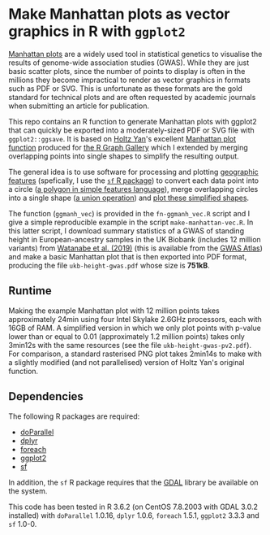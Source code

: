 # Make Manhattan plots as vector graphics in R with `ggplot2`

[Manhattan plots](https://en.wikipedia.org/wiki/Manhattan_plot) are a widely used tool in statistical genetics to visualise the results of genome-wide association studies (GWAS). While they are just basic scatter plots, since the number of points to display is often in the millions they become impractical to render as vector graphics in formats such as PDF or SVG. This is unfortunate as these formats are the gold standard for technical plots and are often requested by academic journals when submitting an article for publication.

This repo contains an R function to generate Manhattan plots with ggplot2 that can quickly be exported into a moderately-sized PDF or SVG file with `ggplot2::ggsave`. It is based on [Holtz Yan](https://github.com/holtzy/)'s excellent [Manhattan plot function](https://www.r-graph-gallery.com/101_Manhattan_plot.html) produced for [the R Graph Gallery](https://www.r-graph-gallery.com/index.html) which I extended by merging overlapping points into single shapes to simplify the resulting output.

The general idea is to use software for processing and plotting [geographic features](https://en.wikipedia.org/wiki/Simple_Features) (spefically, I use the [`sf` R package](https://r-spatial.github.io/sf/)) to convert each data point into a circle ([a polygon in simple features language](https://r-spatial.github.io/sf/articles/sf1.html)), merge overlapping circles into a single shape ([a union operation](https://r-spatial.github.io/sf/articles/sf3.html)) and [plot these simplified shapes](https://r-spatial.github.io/sf/articles/sf5.html).

The function (`ggmanh_vec`) is provided in the `fn-ggmanh_vec.R` script and I give a simple reproducible example in the script `make-manhattan-vec.R`. In this latter script, I download summary statistics of a GWAS of standing height in European-ancestry samples in the UK Biobank (includes 12 million variants) from [Watanabe et al. (2019)](https://doi.org/10.1038/s41588-019-0481-0) (this is available from the [GWAS Atlas](https://atlas.ctglab.nl/)) and make a basic Manhattan plot that is then exported into PDF format, producing the file `ukb-height-gwas.pdf` whose size is **751kB**.


## Runtime

Making the example Manhattan plot with 12 million points takes approximately 24min using four Intel Skylake 2.6GHz processors, each with 16GB of RAM. A simplified version in which we only plot points with p-value lower than or equal to 0.01 (approximately 1.2 million points) takes only 3min12s with the same resources (see the file `ukb-height-gwas-pv2.pdf`). For comparison, a standard rasterised PNG plot takes 2min14s to make with a slightly modified (and not parallelised) version of Holtz Yan's original function.


## Dependencies

The following R packages are required:

- [doParallel](https://cran.r-project.org/web/packages/doParallel/index.html)
- [dplyr](https://dplyr.tidyverse.org/)
- [foreach](https://cran.r-project.org/web/packages/foreach/index.html)
- [ggplot2](https://ggplot2.tidyverse.org/)
- [sf](https://r-spatial.github.io/sf/)

In addition, the `sf` R package requires that the [GDAL](https://gdal.org/) library be available on the system.

This code has been tested in R 3.6.2 (on CentOS 7.8.2003 with GDAL 3.0.2 installed) with `doParallel` 1.0.16, `dplyr` 1.0.6, `foreach` 1.5.1, `ggplot2` 3.3.3 and `sf` 1.0-0.
